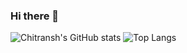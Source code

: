 ### Hi there 👋

<!--
**chitranshjain/chitranshjain** is a ✨ _special_ ✨ repository because its `README.md` (this file) appears on your GitHub profile.

Here are some ideas to get you started:

- 🔭 I’m currently working on ...
- 🌱 I’m currently learning ...
- 👯 I’m looking to collaborate on ...
- 🤔 I’m looking for help with ...
- 💬 Ask me about ...
- 📫 How to reach me: ...
- 😄 Pronouns: ...
- ⚡ Fun fact: ...
-->
![Chitransh's GitHub stats](https://github-readme-stats.vercel.app/api?username=chitranshjain&show_icons=true&theme=radical)
![Top Langs](https://github-readme-stats.vercel.app/api/top-langs/?username=chitranshjain&layout=compact)
